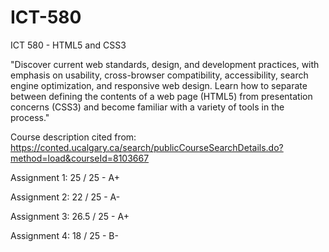 # ICT-580
ICT 580 - HTML5 and CSS3

"Discover current web standards, design, and development practices, with emphasis on usability, cross-browser compatibility, accessibility, search engine optimization, and responsive web design. Learn how to separate between defining the contents of a web page (HTML5) from presentation concerns (CSS3) and become familiar with a variety of tools in the process."

Course description cited from: https://conted.ucalgary.ca/search/publicCourseSearchDetails.do?method=load&courseId=8103667

Assignment 1: 25 / 25 - A+

Assignment 2: 22 / 25 - A-

Assignment 3: 26.5 / 25 - A+

Assignment 4: 18 / 25 - B-
